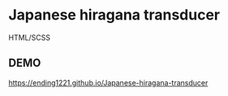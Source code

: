 # Japanese hiragana transducer

HTML/SCSS

## DEMO

https://ending1221.github.io/Japanese-hiragana-transducer
